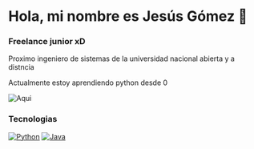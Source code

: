 # Hola, mi nombre es Jesús Gómez 👋
### Freelance junior xD


Proximo ingeniero de sistemas de la universidad nacional abierta y a distncia

Actualmente estoy aprendiendo python desde 0

![Aqui](https://github.com/mouredev/mouredev/blob/master/python_banner.png)

### Tecnologias

[![Python](https://img.shields.io/badge/Python-yellow?style=for-the-badge&logo=python&logoColor=white&labelColor=101010)]()
[![Java](https://img.shields.io/badge/Java-007396?style=for-the-badge&logo=java&logoColor=white&labelColor=101010)]()
